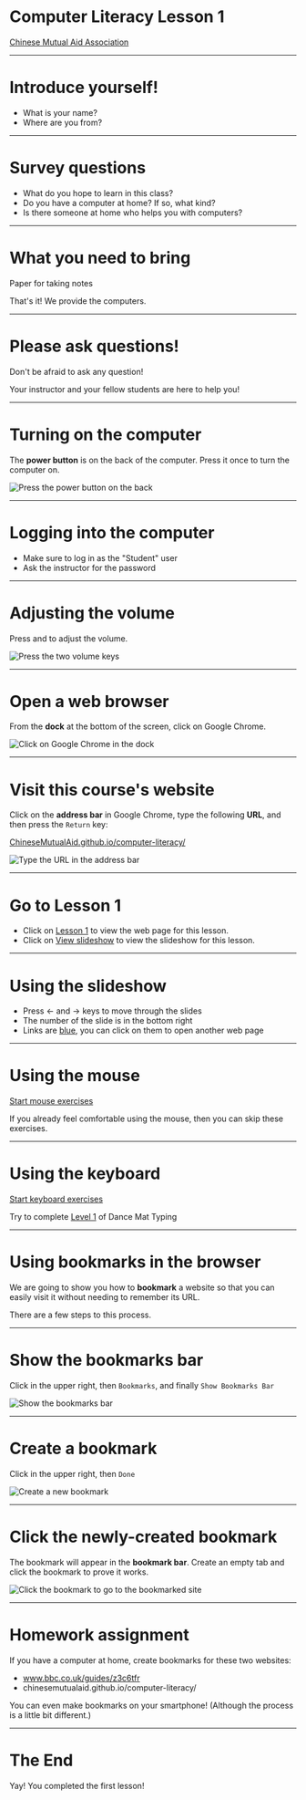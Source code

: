 # Computer Literacy Lesson 1

[Chinese Mutual Aid Association](http://chinesemutualaid.org)

---
# Introduce yourself!

- What is your name?
- Where are you from?

---
# Survey questions

- What do you hope to learn in this class?
- Do you have a computer at home? If so, what kind?
- Is there someone at home who helps you with computers?

---

# What you need to bring

Paper for taking notes

That's it! We provide the computers.

---
# Please ask questions!

Don't be afraid to ask any question!

Your instructor and your fellow students are here to help you!

---
# Turning on the computer

The **power button** is on the back of the computer. Press it once to turn the computer on.

![Press the power button on the back](power-button.jpg)

---
# Logging into the computer

- Make sure to log in as the "Student" user
- Ask the instructor for the password

---
# Adjusting the volume

Press <span class="glyphicon glyphicon-volume-down"></span> and <span class="glyphicon glyphicon-volume-up"></span> to adjust the volume.

![Press the two volume keys](keyboard.jpg)

---
# Open a web browser

From the **dock** at the bottom of the screen, click on Google Chrome.

![Click on Google Chrome in the dock](google-chrome.png)

---
# Visit this course's website

Click on the **address bar** in Google Chrome, type the following **URL**, and then press the `Return` key:

[ChineseMutualAid.github.io/computer-literacy/](http://chinesemutualaid.github.io/computer-literacy/)

![Type the URL in the address bar](address-bar.png)

---
# Go to Lesson 1

- Click on [Lesson 1](https://chinesemutualaid.github.io/computer-literacy/lesson-1/) to view the web page for this lesson.
- Click on [View slideshow](https://chinesemutualaid.github.io/computer-literacy/lesson-1/slides.html) to view the slideshow for this lesson.

---
# Using the slideshow

- Press ← and → keys to move through the slides
- The number of the slide is in the bottom right
- Links are [blue](https://google.com), you can click on them to open another web page

---
# Using the mouse

<a href='http://www.seniornet.org/howto/mouseexercises/placemouse1.html' class='external'>Start mouse exercises</a>

If you already feel comfortable using the mouse, then you can skip these exercises.

---
# Using the keyboard

<a href='http://www.bbc.co.uk/guides/z3c6tfr' class='external'>Start keyboard exercises</a>

Try to complete [Level 1](http://play.bbc.co.uk/play/pen/g8s4pb547b) of Dance Mat Typing

---
# Using bookmarks in the browser

We are going to show you how to **bookmark** a website so that you can easily visit it without needing to remember its URL.

There are a few steps to this process.

---
# Show the bookmarks bar

Click <span class="glyphicon glyphicon-option-vertical"></span> in the upper right, then `Bookmarks`, and finally `Show Bookmarks Bar`

![Show the bookmarks bar](show-bookmarks.png)

---
# Create a bookmark

Click <span class="glyphicon glyphicon-star"></span> in the upper right, then `Done`

![Create a new bookmark](bookmark-star.png)

---
# Click the newly-created bookmark

The bookmark will appear in the **bookmark bar**. Create an empty tab and click the bookmark to prove it works.

![Click the bookmark to go to the bookmarked site](click-bookmark.png)

---
# Homework assignment

If you have a computer at home, create bookmarks for these two websites:

- www.bbc.co.uk/guides/z3c6tfr
- chinesemutualaid.github.io/computer-literacy/

You can even make bookmarks on your smartphone! (Although the process is a little bit different.)

---
# The End

Yay! You completed the first lesson!
